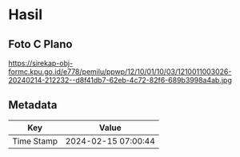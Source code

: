 # Hasil

## Foto C Plano

https://sirekap-obj-formc.kpu.go.id/e778/pemilu/ppwp/12/10/01/10/03/1210011003026-20240214-212232--d8f41db7-62eb-4c72-82f6-689b3998a4ab.jpg


## Metadata

| Key        | Value               |
| ---------- | ------------------- |
| Time Stamp | 2024-02-15 07:00:44 |



